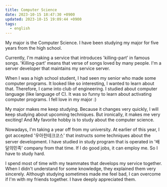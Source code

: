 ```yaml
---
title: Computer Science
date: 2023-10-15 18:47:30 +0900
updated: 2023-10-15 19:09:44 +0900
tags:
  - english
---
```


My major is the Computer Science. I have been studying my major for five years from the high school. 

Currently, I'm making a service that introduces 'killing-part' in famous songs. 'Killing-part' means that verse of songs loved by many people. I'm a server developer that maintains my service server.

When I was a high school student, I had seen my senior who made some computer programs. It looked like so interesting, I wanted to learn about that. Therefore, I came into club of engineering. I studied about computer language (like language of C). It was so funny to learn about activating computer programs. I fell love in my major :)

My major makes me keep studying. Because it changes very quickly, I will keep studying about upcoming techniques. But ironically, it makes me very exciting! And My favorite hobby is to study about the computer science. 

Nowadays, I'm taking a year off from my university. At earlier of this year, I got accepted '우아한테크코스' that instructs some techniques about the server development. I have studied in study program that is operated in '배달의민족' company from that time. If I do good jobs, it can employ me. So I have to study hard. 

I spend most of time with my teammates that develops my service together. When I didn't understand for some knowledge, they explained them very sincerely. Although studying sometimes made me feel bad, I can overcome if I'm with my friends together. I have deeply appreciated them.